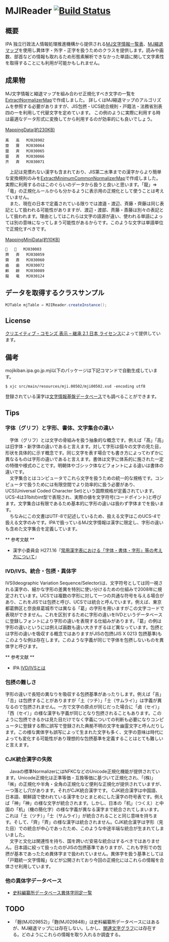 # MJIReader [![Build Status](https://travis-ci.org/ksgwr/MJIReader.svg?branch=master)](https://travis-ci.org/ksgwr/MJIReader)
## 概要
IPA 独立行政法人情報処理推進機構から提供される[MJ文字情報一覧表](https://mojikiban.ipa.go.jp/1311.html)、[MJ縮退マップ](https://mojikiban.ipa.go.jp/4144.html)を使用し異体字・外字・正字を扱うためのクラスを提供します。読みや画数、部首などの情報も取れるため形態素解析できなかった単語に関して文字素性を取得することにも利用が可能かもしれません。

## 成果物

MJ文字情報と縮退マップを組み合わせ正規化すべき文字の一覧を[ExtractNormalizerMap](src/main/java/jp/ksgwr/mji/cli/ExtractNormalizerMap.java)で作成しました。
詳しくはMJ縮退マップのアルゴリズムを参照する必要がありますが、JIS包摂・UCS統合規則・戸籍法・法務省別表四の一を利用して代替文字を定めています。
この例のように実際に利用する時は最適なデータ形式に変換してから利用するのが効率的にも良いでしょう。

[MappingData(約230KB)](output/normalizerMap.tsv)

```
髙	高	MJ028902
齌	齎	MJ030064
齍	斉	MJ030065
齍	斉	MJ030066
齐	斉	MJ030071
```

　上記は見慣れない漢字も含まれており、JIS第二水準までの漢字からより簡単な変換規則のみを[ExtractMinimumCommonNormalizerMap](src/main/java/jp/ksgwr/mji/cli/ExtractMinimumCommonNormalizerMap.java)で作成しました。実際に利用するのはこのぐらいのデータから扱うと良いと思います。「龍」⇒「竜」の正規化ルールからも分かるように表示用の正規化として使うことは考えていません。  
　また、現在の日本で定義されている限りでは渡邉・渡辺、斉藤・齊藤は同じ表記として扱われる可能性がありますが、渡辺・渡部、斉藤・斎藤は別々の表記として扱われます。理由としてはこれらは文字の語源が違い、使われる単語によっては別の意味になってしまう可能性があるからです。このような文字は単語単位で正規化すべきです。

[MappingMiniData(約10KB)](output/normalizerMapMin.tsv)

```
𡿳	鼠	MJ030003
齊	斉	MJ030059
齋	斎	MJ030060
齒	歯	MJ030072
齡	齢	MJ030089
龍	竜	MJ030124
```

## データを取得するクラスサンプル

```java
MJTable mjTable = MJIReader.createInstance();
```

## License

[クリエイティブ・コモンズ 表示 – 継承 2.1 日本 ライセンス](http://creativecommons.org/licenses/by-sa/2.1/jp/)によって提供しています。

## 備考

mojikiban.ipa.go.jp.mji以下のパッケージは下記コマンドで自動生成しています。

```
$ xjc src/main/resources/mji.00502/mji00502.xsd -encoding utf8
```

登録されている漢字は[文字情報基盤データベース](https://mojikiban.ipa.go.jp/search/home)でも調べることができます。

## Tips
### 字体（グリフ）と字形、書体、文字集合の違い

　字体（グリフ）とは文字の骨組みを扱う抽象的な概念です。例えば「髙」「高」は旧字体・新字体の違いであると言えます。対して字形は個々の文字の見た目，形状を具体的に示す概念です。同じ文字を表す場合でも書き方によってわずかに異なるものは字形の違いであると言えます。書体は文字に体系的に施された一定の特徴や様式のことです。明朝体やゴシック体などフォントによる違いは書体の違いです。  
　文字集合とはコンピュータでこれら文字を扱うための統一的な規格です。コンピュータで扱うためには有限空間でより効率的に扱う必要があり、UCS(Universal Coded Character Set)という国際規格が定義されています。UCS-4は31bitのint型で表現され、実際の値を文字符号(コードポイント)と呼びます。文字集合は有限であるため基本的に字形の違いは扱わず字体までを扱います。  
　ちなみにこの文書はUTF-8で記述しているため、扱える文字はこのUCS-4で扱える文字のみです。IPAで扱っているMJ文字情報は漢字に限定し、字形の違いも含めた文字集合を定義しています。

** 参考文献 **
* 漢字小委員会 H27.1.16『[常用漢字表における「字体・書体・字形」等の考え方について](http://www.bunka.go.jp/seisaku/bunkashingikai/kokugo/shoiinkai/iinkai_14/pdf/shiryo_3.pdf)』

### IVD/IVS、統合・包摂・異体字

IVS(Ideographic Variation Sequence/Selector)は、文字符号としては同一視される漢字の、細かな字形の差異を特別に使い分けるための仕組みで2008年に規定されています。UCSでは複数の字形に対して一つの共通な符号を与える場合があり、これをJISでは包摂と呼び、UCSでは統合と呼んでいます。例えば、東京都葛飾区と奈良県葛城市では異なる「葛」の字形を用いますがこの文字コードで表現ができません。これを区別するために字形の違いをIVDというデータベースに登録しフォントにより字形の違いを表現する仕組みがあります。「葛」の例は字形の違いというには例えば画数も違い大きすぎるほど異なっています。包摂とは字形の違いを吸収する概念ではありますがJISの包摂(JIS X 0213 包摂基準)もこのような例は存在します。このような字義が同じで字体を包摂しないものを異体字と呼びます。

** 参考文献 **
* IPA [IVD/IVSとは](https://mojikiban.ipa.go.jp/1292.html)

### 包摂の難しさ

字形の違いで長短の異なりを吸収する包摂基準があったりします。例えば「吉」「𠮷」は包摂することがありますが「土（ツチ）」「士（サムライ）」は字義が異なるので包摂されません。一方で文字の原点が同じだった場合に「卤（セイ）」「西（セイ）」の様な漢字も字義が同じとなり包摂されることもあります。このように包摂できるかは見た目だけでなく字義についての判断も必要になりコンピュータに登録する際に誤写で登録された典拠不明の文字を幽霊文字と呼んだりします。この様な異体字も誤写によって生まれた文字も多く、文字の意味は時代によっても変化する可能性があり理想的な包摂基準を定義することはとても難しいと言えます。

### CJK統合漢字の失敗

　Javaの標準NormalizerにはNFKCなどのUnicode正規化機能が提供されています。Unicode正規化は正準等価・互換等価に基づいて正規化され、「(株)」「㈱」の正規化や半角・全角の正規化など便利な正規化が提供されていますが、一つ落とし穴があります。それがCJK統合漢字です。
CJK統合漢字は中国語、日本語、朝鮮語で使われている漢字をひとまとめにした漢字の符号表です。例えば「神」「神」の様な文字が統合されます。しかし、日本の「机」（つくえ）と中国の「机」（機の簡化字）の様な字義が異なる漢字まで統合されてしまいます。これは「土（ツチ）」「士（サムライ）」が統合されることと同じ意味を持ちます。そして、「齊」「斉」の様な漢字は統合されません。CJK統合漢字は字形（見た目）での統合が中心であったため、このような中途半端な統合が生まれてしまいました。  
　文字と文化は関連性を持ち、国を跨いだ安易な統合はするべきではありません。日本語に絞って扱ったのがJISの包摂基準でありますが、これも字形での包摂が基本であったため異体字まで扱われていません。異体字を扱う基準としては「戸籍統一文字情報」などが公開されており今回の正規化にはこれらの情報を合体させ利用しています。

### 他の異体字データベース

* [史料編纂所データベース異体字同定一覧](http://wwwap.hi.u-tokyo.ac.jp/ships/itaiji_list.jsp)

## TODO

* 「麹(MJ029852)」「麴(MJ029848)」は史料編纂所データベースにはあるが、MJ縮退マップには存在しない。しかし、[関連文字グラフ](https://mojikiban.ipa.go.jp/rel/#U+9EB9)には存在する。どのようにこれらの情報を取り入れるか調査する。

